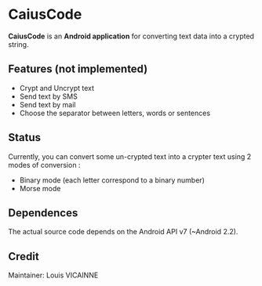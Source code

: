 CaiusCode
==================

**CaiusCode** is an **Android application** for converting text data into a crypted string.


Features (not implemented)
-------------

* Crypt and Uncrypt text
* Send text by SMS
* Send text by mail
* Choose the separator between letters, words or sentences


Status
--------------
Currently, you can convert some un-crypted text into a crypter text using 2 modes
of conversion :
* Binary mode (each letter correspond to a binary number)
* Morse mode


Dependences
--------------
The actual source code depends on the Android API v7 (~Android 2.2).


Credit
----------------------------------

Maintainer: Louis VICAINNE

